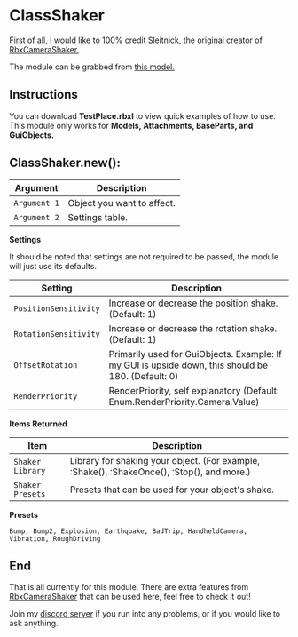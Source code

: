 # ClassShaker

First of all, I would like to 100% credit Sleitnick, the original creator of [RbxCameraShaker.](https://github.com/Sleitnick/RbxCameraShaker/tree/master)

The module can be grabbed from [this model.](https://create.roblox.com/store/asset/18112491559/ClassShaker)

## Instructions
You can download **TestPlace.rbxl** to view quick examples of how to use.
This module only works for **Models, Attachments, BaseParts, and GuiObjects.**

## ClassShaker.new():

| Argument | Description |
| ------ | ----------- |
| `Argument 1` | Object you want to affect. |
| `Argument 2` | Settings table. |

**Settings**

It should be noted that settings are not required to be passed, the module will just use its defaults.

| Setting | Description |
| ------ | ----------- |
| `PositionSensitivity` | Increase or decrease the position shake. (Default: 1) |
| `RotationSensitivity` | Increase or decrease the rotation shake. (Default: 1) |
| `OffsetRotation` | Primarily used for GuiObjects. Example: If my GUI is upside down, this should be 180. (Default: 0) |
| `RenderPriority` | RenderPriority, self explanatory (Default: Enum.RenderPriority.Camera.Value) |

**Items Returned**

| Item | Description |
| ------ | ----------- |
| `Shaker Library` | Library for shaking your object. (For example, :Shake(), :ShakeOnce(), :Stop(), and more.) |
| `Shaker Presets` | Presets that can be used for your object's shake. |

**Presets**
```
Bump, Bump2, Explosion, Earthquake, BadTrip, HandheldCamera, Vibration, RoughDriving
```

## End

That is all currently for this module. There are extra features from [RbxCameraShaker](https://github.com/Sleitnick/RbxCameraShaker/tree/master) that can be used here, feel free to check it out!

Join my [discord server](https://discord.gg/2JdU9x4usT) if you run into any problems, or if you would like to ask anything.
